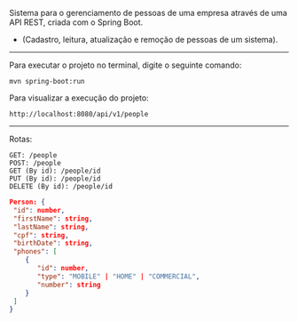 Sistema para o gerenciamento de pessoas de uma empresa através de uma API REST, criada com o Spring Boot.

- (Cadastro, leitura, atualização e remoção de pessoas de um sistema).

---
Para executar o projeto no terminal, digite o seguinte comando:

```shell script
mvn spring-boot:run 
```

 Para visualizar a execução do projeto:

```
http://localhost:8080/api/v1/people
```

---
Rotas:
```
GET: /people
POST: /people
GET (By id): /people/id
PUT (By id): /people/id
DELETE (By id): /people/id
```

```JSON
Person: {
 "id": number,
 "firstName": string,
 "lastName": string,
 "cpf": string,
 "birthDate": string,
 "phones": [
    {
       "id": number,
       "type": "MOBILE" | "HOME" | "COMMERCIAL",
       "number": string
    }
 ]
}
```

